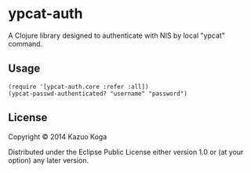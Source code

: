 # ypcat-auth

A Clojure library designed to authenticate with NIS by local "ypcat"
command.


## Usage

    (require '[ypcat-auth.core :refer :all])
    (ypcat-passwd-authenticated? "username" "password")

## License

Copyright © 2014 Kazuo Koga

Distributed under the Eclipse Public License either version 1.0 or (at
your option) any later version.

